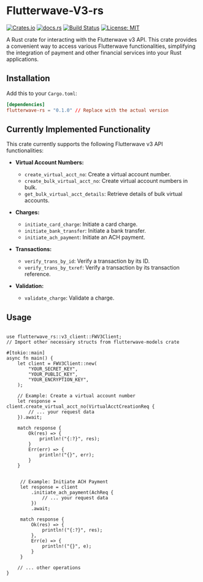 # Flutterwave-V3-rs

[![Crates.io](https://img.shields.io/crates/v/flutterwave-rs.svg)](https://crates.io/crates/flutterwave-v3)
[![docs.rs](https://docs.rs/flutterwave-rs/badge.svg)](https://docs.rs/flutterwave-v3)
[![Build Status](https://github.com/didoloan/flutterwave-v3-rs/actions/workflows/rust.yml/badge.svg)](https://github.com/didoloan/flutterwave-v3-rs/actions/workflows/rust.yml)
[![License: MIT](https://img.shields.io/badge/License-MIT-yellow.svg)](https://opensource.org/licenses/MIT)


A Rust crate for interacting with the Flutterwave v3 API. This crate provides a convenient way to access various Flutterwave functionalities, simplifying the integration of payment and other financial services into your Rust applications.

## Installation

Add this to your `Cargo.toml`:

```toml
[dependencies]
flutterwave-rs = "0.1.0" // Replace with the actual version
```

## Currently Implemented Functionality

This crate currently supports the following Flutterwave v3 API functionalities:

* **Virtual Account Numbers:**
    * `create_virtual_acct_no`: Create a virtual account number.
    * `create_bulk_virtual_acct_no`: Create virtual account numbers in bulk.
    * `get_bulk_virtual_acct_details`: Retrieve details of bulk virtual accounts.

* **Charges:**
    * `initiate_card_charge`: Initiate a card charge.
    * `initiate_bank_transfer`: Initiate a bank transfer.
    * `initiate_ach_payment`: Initiate an ACH payment.

* **Transactions:**
    * `verify_trans_by_id`: Verify a transaction by its ID.
    * `verify_trans_by_txref`: Verify a transaction by its transaction reference.

* **Validation:**
    * `validate_charge`: Validate a charge.



## Usage
```

use flutterwave_rs::v3_client::FWV3Client;
// Import other necessary structs from flutterwave-models crate

#[tokio::main]
async fn main() {
    let client = FWV3Client::new(
        "YOUR_SECRET_KEY",
        "YOUR_PUBLIC_KEY",
        "YOUR_ENCRYPTION_KEY",
    );

    // Example: Create a virtual account number
    let response = client.create_virtual_acct_no(VirtualAcctCreationReq {
        // ... your request data
    }).await;

    match response {
        Ok(res) => {
            println!("{:?}", res);
        }
        Err(err) => {
            println!("{}", err);
        }
    }


     // Example: Initiate ACH Payment
     let response = client
         .initiate_ach_payment(AchReq {
             // ... your request data
         })
         .await;

     match response {
         Ok(res) => {
             println!("{:?}", res);
         },
         Err(e) => {
             println!("{}", e);
         }
     }

    // ... other operations
}
```


